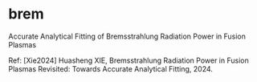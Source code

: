 # brem
Accurate Analytical Fitting of Bremsstrahlung Radiation Power in Fusion Plasmas

Ref: 
[Xie2024] Huasheng XIE, Bremsstrahlung Radiation Power in Fusion Plasmas Revisited: Towards Accurate Analytical Fitting, 2024.
